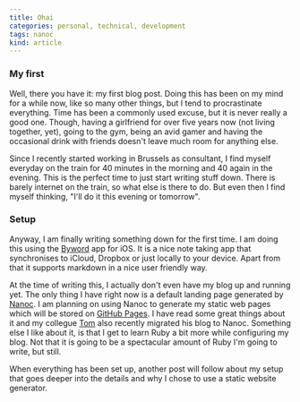 ```yaml
---
title: Ohai
categories: personal, technical, development
tags: nanoc
kind: article
---
```


### My first

Well, there you have it: my first blog post. Doing this has been on my mind for a while now, like so many other things, but I tend to procrastinate everything. Time has been a commonly used excuse, but it is never really a good one. Though, having a girlfriend for over five years now (not living together, yet), going to the gym, being an avid gamer and having the occasional drink with friends doesn't leave much room for anything else.

Since I recently started working in Brussels as consultant, I find myself everyday on the train for 40 minutes in the morning and 40 again in the evening. This is the perfect time to just start writing stuff down. There is barely internet on the train, so what else is there to do. But even then I find myself thinking, "I'll do it this evening or tomorrow".

### Setup

Anyway, I am finally writing something down for the first time. I am doing this using the [Byword](https://appsto.re/be/bq7UC.i) app for iOS. It is a nice note taking app that synchronises to iCloud, Dropbox or just locally to your device. Apart from that it supports markdown in a nice user friendly way.

At the time of writing this, I actually don't even have my blog up and running yet. The only thing I have right now is a default landing page generated by [Nanoc](http://nanoc.ws). I am planning on using Nanoc to generate my static web pages which will be stored on [GitHub Pages](https://pages.github.com). I have read some great things about it and my collegue [Tom](https://twitter.com/inferis) also recently migrated his blog to Nanoc. Something else I like about it, is that I get to learn Ruby a bit more while configuring my blog. Not that it is going to be a spectacular amount of Ruby I'm going to write, but still.

When everything has been set up, another post will follow about my setup that goes deeper into the details and why I chose to use a static website generator.
